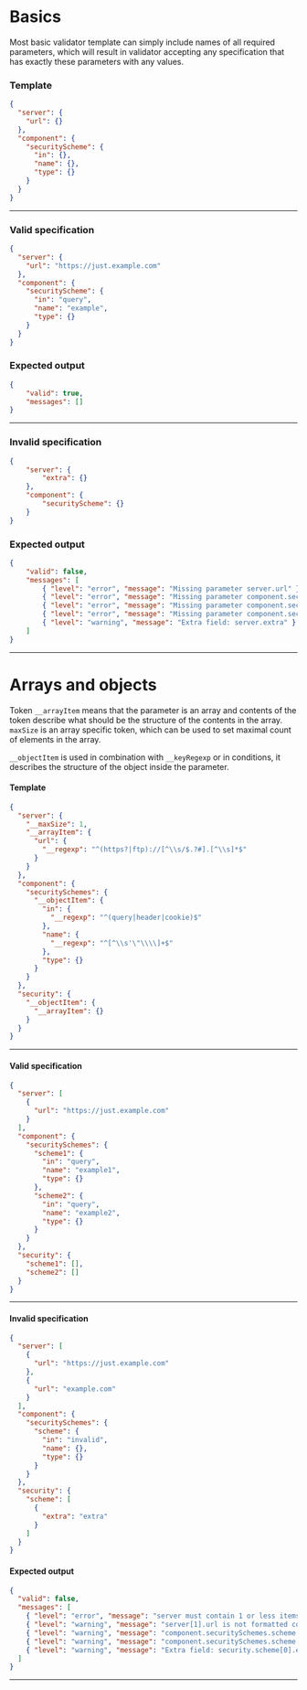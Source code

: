 # Basics

Most basic validator template can simply include names of all required parameters, which will result in validator accepting any specification that has exactly these parameters with any values.

### Template
```json
{
  "server": {
    "url": {}
  },
  "component": {
    "securityScheme": {
      "in": {},
      "name": {},
      "type": {}
    }
  }
}
```
---
### Valid specification
```json
{
  "server": {
    "url": "https://just.example.com"
  },
  "component": {
    "securityScheme": {
      "in": "query",
      "name": "example",
      "type": {}
    }
  }
}
```
### Expected output
```json
{
    "valid": true,
    "messages": []
}
```
---
### Invalid specification
```json
{
    "server": {
        "extra": {}
    },
    "component": {
        "securityScheme": {}
    }
}
```
### Expected output
```json
{
    "valid": false,
    "messages": [
        { "level": "error", "message": "Missing parameter server.url" },
        { "level": "error", "message": "Missing parameter component.securityScheme.in" },
        { "level": "error", "message": "Missing parameter component.securityScheme.name" },
        { "level": "error", "message": "Missing parameter component.securityScheme.type" },
        { "level": "warning", "message": "Extra field: server.extra" }
    ]
}
```
---

# Arrays and objects

Token `__arrayItem` means that the parameter is an array and contents of the token describe what should be the structure of the contents in the array. `maxSize` is an array specific token, which can be used to set maximal count of elements in the array.

`__objectItem` is used in combination with `__keyRegexp` or in conditions, it describes the structure of the object inside the parameter.

#### Template
```json
{
  "server": {
    "__maxSize": 1,
    "__arrayItem": {
      "url": {
        "__regexp": "^(https?|ftp)://[^\\s/$.?#].[^\\s]*$"
      }
    }
  },
  "component": {
    "securitySchemes": {
      "__objectItem": {
        "in": {
          "__regexp": "^(query|header|cookie)$"
        },
        "name": {
          "__regexp": "^[^\\s'\"\\\\]+$"
        },
        "type": {}
      }
    }
  },
  "security": {
    "__objectItem": {
      "__arrayItem": {}
    }
  }
}
```
---
#### Valid specification
```json
{
  "server": [
    {
      "url": "https://just.example.com"
    }
  ],
  "component": {
    "securitySchemes": {
      "scheme1": {
        "in": "query",
        "name": "example1",
        "type": {}
      },
      "scheme2": {
        "in": "query",
        "name": "example2",
        "type": {}
      }
    }
  },
  "security": {
    "scheme1": [],
    "scheme2": []
  }
}
```
---
#### Invalid specification
```json
{
  "server": [
    {
      "url": "https://just.example.com"
    },
    {
      "url": "example.com"
    }
  ],
  "component": {
    "securitySchemes": {
      "scheme": {
        "in": "invalid",
        "name": {},
        "type": {}
      }
    }
  },
  "security": {
    "scheme": [
      {
        "extra": "extra"
      }
    ]
  }
}
```
#### Expected output
```json
{
  "valid": false,
  "messages": [
    { "level": "error", "message": "server must contain 1 or less items" },
    { "level": "warning", "message": "server[1].url is not formatted correctly" },
    { "level": "warning", "message": "component.securitySchemes.scheme.in is not formatted correctly" },
    { "level": "warning", "message": "component.securitySchemes.scheme.name is not formatted correctly" },
    { "level": "warning", "message": "Extra field: security.scheme[0].extra" }
  ] 
}
```
---
